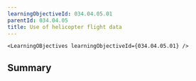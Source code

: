 ```yaml
---
learningObjectiveId: 034.04.05.01
parentId: 034.04.05
title: Use of helicopter flight data
---
```


```tsx eval
<LearningOBjectives learningObjectiveId={034.04.05.01} />
```

## Summary
